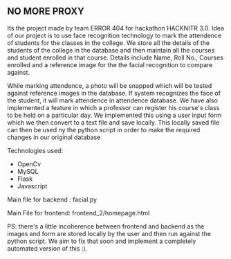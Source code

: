 ## NO MORE PROXY
Its the project made by team ERROR 404 for hackathon HACKNITR 3.0.
Idea of our project is to use face recognition technology to mark the attendence of students for the classes in the college. We store all the details of the students of the college in the database and then maintain all the courses and student enrolled in that course. Details include Name, Roll No., Courses enrolled and a reference image for the the facial recognition to compare against.

While marking attendence, a photo will be snapped which will be tested against reference images in the database. If system recognizes the face of the student, it will mark attendence in attendence database.
We have also implemented a feature in which a professor can register his course's class to be held on a particular day. We implemented this using a user input form which we then convert to a text file and save locally. This locally saved file can then be used ny the python script in order to make the required changes in our original database

Technologies used:

- OpenCv
- MySQL
- Flask
- Javascript

Main file for backend : facial.py

Main File for frontend: frontend_2/homepage.html

PS: there's a little incoherence between frontend and backend as the images and form are stored locally by the user and then run against the python script. We aim to fix that soon and implement a completely automated version of this :).



